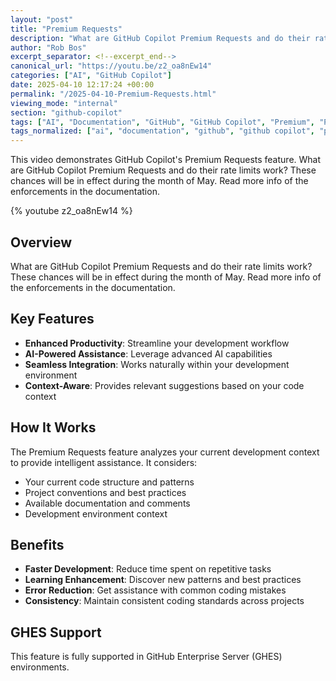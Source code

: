 ```yaml
---
layout: "post"
title: "Premium Requests"
description: "What are GitHub Copilot Premium Requests and do their rate limits work? These chances will be in effect during the month of May. Read more info of the enforcements in the documentation."
author: "Rob Bos"
excerpt_separator: <!--excerpt_end-->
canonical_url: "https://youtu.be/z2_oa8nEw14"
categories: ["AI", "GitHub Copilot"]
date: 2025-04-10 12:17:24 +00:00
permalink: "/2025-04-10-Premium-Requests.html"
viewing_mode: "internal"
section: "github-copilot"
tags: ["AI", "Documentation", "GitHub", "GitHub Copilot", "Premium", "Pull Request", "Videos"]
tags_normalized: ["ai", "documentation", "github", "github copilot", "premium", "pull request", "videos"]
---
```


This video demonstrates GitHub Copilot's Premium Requests feature. What are GitHub Copilot Premium Requests and do their rate limits work? These chances will be in effect during the month of May. Read more info of the enforcements in the documentation.<!--excerpt_end-->

{% youtube z2_oa8nEw14 %}

## Overview

What are GitHub Copilot Premium Requests and do their rate limits work? These chances will be in effect during the month of May. Read more info of the enforcements in the documentation.

## Key Features

- **Enhanced Productivity**: Streamline your development workflow
- **AI-Powered Assistance**: Leverage advanced AI capabilities
- **Seamless Integration**: Works naturally within your development environment
- **Context-Aware**: Provides relevant suggestions based on your code context

## How It Works

The Premium Requests feature analyzes your current development context to provide intelligent assistance. It considers:

- Your current code structure and patterns
- Project conventions and best practices
- Available documentation and comments
- Development environment context

## Benefits

- **Faster Development**: Reduce time spent on repetitive tasks
- **Learning Enhancement**: Discover new patterns and best practices
- **Error Reduction**: Get assistance with common coding mistakes
- **Consistency**: Maintain consistent coding standards across projects

## GHES Support

This feature is fully supported in GitHub Enterprise Server (GHES) environments.
